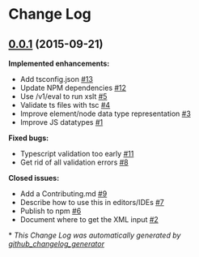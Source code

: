 # Change Log

## [0.0.1](https://github.com/grtjn/marklogic-typescript-definitions/tree/0.0.1) (2015-09-21)
**Implemented enhancements:**

- Add tsconfig.json [\#13](https://github.com/grtjn/marklogic-typescript-definitions/issues/13)
- Update NPM dependencies [\#12](https://github.com/grtjn/marklogic-typescript-definitions/issues/12)
- Use /v1/eval to run xslt [\#5](https://github.com/grtjn/marklogic-typescript-definitions/issues/5)
- Validate ts files with tsc [\#4](https://github.com/grtjn/marklogic-typescript-definitions/issues/4)
- Improve element/node data type representation [\#3](https://github.com/grtjn/marklogic-typescript-definitions/issues/3)
- Improve JS datatypes [\#1](https://github.com/grtjn/marklogic-typescript-definitions/issues/1)

**Fixed bugs:**

- Typescript validation too early [\#11](https://github.com/grtjn/marklogic-typescript-definitions/issues/11)
- Get rid of all validation errors [\#8](https://github.com/grtjn/marklogic-typescript-definitions/issues/8)

**Closed issues:**

- Add a Contributing.md [\#9](https://github.com/grtjn/marklogic-typescript-definitions/issues/9)
- Describe how to use this in editors/IDEs [\#7](https://github.com/grtjn/marklogic-typescript-definitions/issues/7)
- Publish to npm [\#6](https://github.com/grtjn/marklogic-typescript-definitions/issues/6)
- Document where to get the XML input [\#2](https://github.com/grtjn/marklogic-typescript-definitions/issues/2)



\* *This Change Log was automatically generated by [github_changelog_generator](https://github.com/skywinder/Github-Changelog-Generator)*